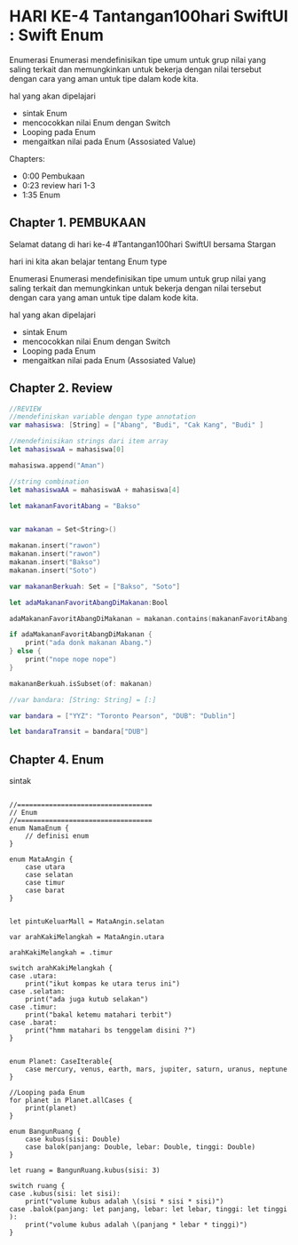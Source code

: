 
# HARI KE-4 Tantangan100hari SwiftUI : Swift Enum

Enumerasi
Enumerasi mendefinisikan tipe umum untuk grup nilai yang saling terkait dan memungkinkan untuk bekerja dengan nilai tersebut dengan cara yang aman untuk tipe dalam kode kita.

hal yang akan dipelajari 
- sintak Enum 
- mencocokkan nilai Enum dengan Switch 
- Looping pada Enum
- mengaitkan nilai pada Enum (Assosiated Value)

Chapters:
- 0:00 Pembukaan
- 0:23 review hari 1-3
- 1:35 Enum

## Chapter 1. PEMBUKAAN

Selamat datang di hari ke-4 #Tantangan100hari SwiftUI bersama Stargan

hari ini kita akan belajar tentang Enum type

Enumerasi
Enumerasi mendefinisikan tipe umum untuk grup nilai yang saling terkait dan memungkinkan untuk bekerja dengan nilai tersebut dengan cara yang aman untuk tipe dalam kode kita.

hal yang akan dipelajari 
- sintak Enum 
- mencocokkan nilai Enum dengan Switch 
- Looping pada Enum
- mengaitkan nilai pada Enum (Assosiated Value)

## Chapter 2. Review

```Swift
//REVIEW
//mendefiniskan variable dengan type annotation
var mahasiswa: [String] = ["Abang", "Budi", "Cak Kang", "Budi" ]

//mendefinisikan strings dari item array
let mahasiswaA = mahasiswa[0]

mahasiswa.append("Aman")

//string combination
let mahasiswaAA = mahasiswaA + mahasiswa[4]

let makananFavoritAbang = "Bakso"


var makanan = Set<String>()

makanan.insert("rawon")
makanan.insert("rawon")
makanan.insert("Bakso")
makanan.insert("Soto")

var makananBerkuah: Set = ["Bakso", "Soto"]

let adaMakananFavoritAbangDiMakanan:Bool

adaMakananFavoritAbangDiMakanan = makanan.contains(makananFavoritAbang) //

if adaMakananFavoritAbangDiMakanan {
    print("ada donk makanan Abang.")
} else {
    print("nope nope nope")
}

makananBerkuah.isSubset(of: makanan)

//var bandara: [String: String] = [:]

var bandara = ["YYZ": "Toronto Pearson", "DUB": "Dublin"]

let bandaraTransit = bandara["DUB"]
```

## Chapter 4. Enum

sintak
```

//==================================
// Enum
//==================================
enum NamaEnum {
    // definisi enum
}

enum MataAngin {
    case utara
    case selatan
    case timur
    case barat
}


let pintuKeluarMall = MataAngin.selatan

var arahKakiMelangkah = MataAngin.utara

arahKakiMelangkah = .timur

switch arahKakiMelangkah {
case .utara:
    print("ikut kompas ke utara terus ini")
case .selatan:
    print("ada juga kutub selakan")
case .timur:
    print("bakal ketemu matahari terbit")
case .barat:
    print("hmm matahari bs tenggelam disini ?")
}


enum Planet: CaseIterable{
    case mercury, venus, earth, mars, jupiter, saturn, uranus, neptune
}

//Looping pada Enum
for planet in Planet.allCases {
    print(planet)
}

enum BangunRuang {
    case kubus(sisi: Double)
    case balok(panjang: Double, lebar: Double, tinggi: Double)
}

let ruang = BangunRuang.kubus(sisi: 3)

switch ruang {
case .kubus(sisi: let sisi):
    print("volume kubus adalah \(sisi * sisi * sisi)")
case .balok(panjang: let panjang, lebar: let lebar, tinggi: let tinggi ):
    print("volume kubus adalah \(panjang * lebar * tinggi)")
}
```





